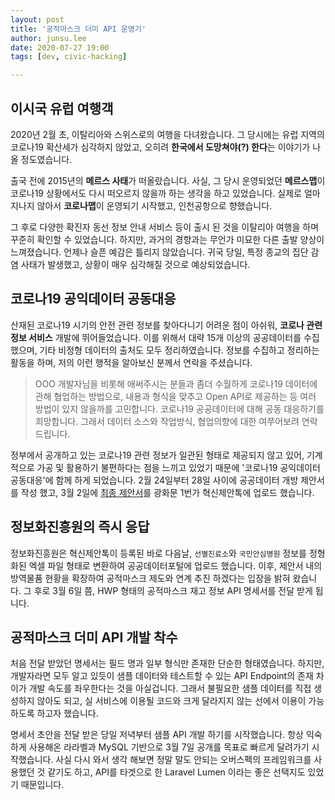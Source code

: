 ```yaml
---
layout: post
title: '공적마스크 더미 API 운영기'
author: junsu.lee
date: 2020-07-27 19:00
tags: [dev, civic-hacking]

---
```


## 이시국 유럽 여행객

2020년 2월 초, 이탈리아와 스위스로의 여행을 다녀왔습니다. 그 당시에는 유럽 지역의 코로나19 확산세가 심각하지 않았고, 오히려 **한국에서 도망쳐야(?) 한다**는 이야기가 나올 정도였습니다. 

출국 전에 2015년의 **메르스 사태**가 떠올랐습니다. 사실, 그 당시 운영되었던 **메르스맵**이 코로나19 상황에서도 다시 떠오르지 않을까 하는 생각을 하고 있었습니다. 실제로 얼마 지나지 않아서 **코로나맵**이 운영되기 시작했고, 인천공항으로 향했습니다.

그 후로 다양한 확진자 동선 정보 안내 서비스 등이 출시 된 것을 이탈리아 여행을 하며 꾸준히 확인할 수 있었습니다. 하지만, 과거의 경향과는 무언가 미묘한 다른 출발 양상이 느껴졌습니다. 언제나 슬픈 예감은 틀리지 않았습니다. 귀국 당일, 특정 종교의 집단 감염 사태가 발생했고, 상황이 매우 심각해질 것으로 예상되었습니다.



## 코로나19 공익데이터 공동대응

산재된 코로나19 시기의 안전 관련 정보를 찾아다니기 어려운 점이 아쉬워, **코로나 관련 정보 서비스** 개발에 뛰어들었습니다. 이를 위해서 대략 15개 이상의 공공데이터를 수집했으며, 기타 비정형 데이터의 출처도 모두 정리하였습니다. 정보를 수집하고 정리하는 활동을 하며, 저의 이런 행적을 알아보신 분께서 연락을 주셨습니다.

> OOO 개발자님을 비롯해 애써주시는 분들과 좀더 수월하게 코로나19 데이터에 관해 협업하는 방법으로, 내용과 형식을 맞추고 Open API로 제공하는 등 여러 방법이 있지 않을까를 고민합니다. 코로나19 공공데이터에 대해 공동 대응하기를 희망합니다. 그래서 데이터 소스와 작업방식, 협업의향에 대한 여쭈어보려 연락드립니다.

정부에서 공개하고 있는 코로나19 관련 정보가 일관된 형태로 제공되지 않고 있어, 기계적으로 가공 및 활용하기 불편하다는 점을 느끼고 있었기 때문에 '코로나19 공익데이터 공동대응'에 함께 하게 되었습니다. 2월 24일부터 28일 사이에 공공데이터 개방 제안서를 작성 했고, 3월 2일에 [최종 제안서](https://www.gwanghwamoon1st.go.kr/front/propseTalk/propseTalkViewPage.do?propse_id=7a6f646cb53c4ac39ff694522ee0c04e)를 광화문 1번가 혁신제안톡에 업로드 했습니다.



## 정보화진흥원의 즉시 응답

정보화진흥원은 혁신제안톡이 등록된 바로 다음날, `선별진료소`와 `국민안심병원` 정보를 정형화된 엑셀 파일 형태로 변환하여 공공데이터포털에 업로드 했습니다. 이후, 제안서 내의 방역물품 현황을 확장하여 공적마스크 제도와 연계 추진 하겠다는 입장을 밝혀 왔습니다. 그 후로 3월 6일 쯤, HWP 형태의 공적마스크 재고 정보 API 명세서를 전달 받게 됩니다.



## 공적마스크 더미 API 개발 착수

처음 전달 받았던 명세서는 필드 명과 일부 형식만 존재한 단순한 형태였습니다. 하지만, 개발자라면 모두 알고 있듯이 샘플 데이터와 테스트할 수 있는 API Endpoint의 존재 차이가 개발 속도를 좌우한다는 것을 아실겁니다. 그래서 불필요한 샘플 데이터를 직접 생성하지 않아도 되고, 실 서비스에 이용될 코드와 크게 달라지지 않는 선에서 이용이 가능하도록 하고자 했습니다.

명세서 초안을 전달 받은 당일 저녁부터 샘플 API 개발 하기를 시작했습니다. 항상 익숙하게 사용해온 라라벨과 MySQL 기반으로 3월 7일 공개를 목표로 빠르게 달려가기 시작했습니다. 사실 다시 와서 생각 해보면 정말 말도 안되는 오버스펙의 프레임워크를 사용했던 것 같기도 하고, API를 타겟으로 한 Laravel Lumen 이라는 좋은 선택지도 있었기 때문입니다.